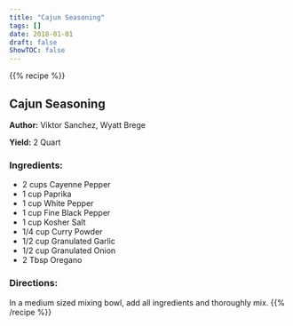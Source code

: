 ```yaml
---
title: "Cajun Seasoning"
tags: []
date: 2018-01-01
draft: false
ShowTOC: false
---
```


{{% recipe %}}

## Cajun Seasoning

**Author:** Viktor Sanchez, Wyatt Brege

**Yield:** 2 Quart


### Ingredients:

-   2 cups Cayenne Pepper
-   1 cup Paprika
-   1 cup White Pepper
-   1 cup Fine Black Pepper
-   1 cup Kosher Salt
-   1/4 cup Curry Powder
-   1/2 cup Granulated Garlic
-   1/2 cup Granulated Onion
-   2 Tbsp Oregano

### Directions: 

In a medium sized mixing bowl, add all ingredients and thoroughly mix.
{{% /recipe %}}

